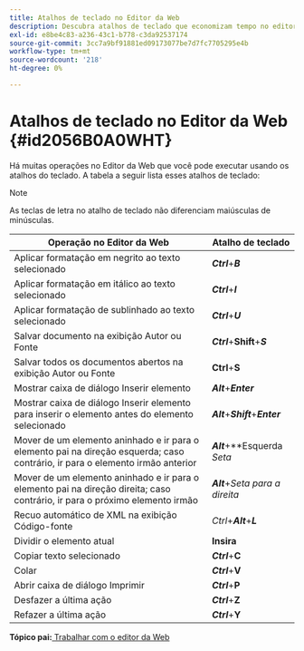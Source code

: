 ```yaml
---
title: Atalhos de teclado no Editor da Web
description: Descubra atalhos de teclado que economizam tempo no editor da Web do AEM Guides.
exl-id: e8be4c83-a236-43c1-b778-c3da92537174
source-git-commit: 3cc7a9bf91881ed09173077be7d7fc7705295e4b
workflow-type: tm+mt
source-wordcount: '218'
ht-degree: 0%

---
```


# Atalhos de teclado no Editor da Web {#id2056B0A0WHT}

Há muitas operações no Editor da Web que você pode executar usando os atalhos do teclado. A tabela a seguir lista esses atalhos de teclado:

>[!NOTE]
>
> As teclas de letra no atalho de teclado não diferenciam maiúsculas de minúsculas.

| Operação no Editor da Web | Atalho de teclado |
|-----------------------|-----------------|
| Aplicar formatação em negrito ao texto selecionado | ***Ctrl***+***B*** |
| Aplicar formatação em itálico ao texto selecionado | ***Ctrl***+***I*** |
| Aplicar formatação de sublinhado ao texto selecionado | ***Ctrl***+***U*** |
| Salvar documento na exibição Autor ou Fonte | ***Ctrl***+**Shift**+***S*** |
| Salvar todos os documentos abertos na exibição Autor ou Fonte | **Ctrl**+**S** |
| Mostrar caixa de diálogo Inserir elemento | ***Alt***+***Enter*** |
| Mostrar caixa de diálogo Inserir elemento para inserir o elemento antes do elemento selecionado | ***Alt***+***Shift***+***Enter*** |
| Mover de um elemento aninhado e ir para o elemento pai na direção esquerda; caso contrário, ir para o elemento irmão anterior | ***Alt***+**Esquerda *Seta* |
| Mover de um elemento aninhado e ir para o elemento pai na direção direita; caso contrário, ir para o próximo elemento irmão | ***Alt***+*Seta para a direita* |
| Recuo automático de XML na exibição Código-fonte | *Ctrl*+***Alt***+***L*** |
| Dividir o elemento atual | **Insira** |
| Copiar texto selecionado | ***Ctrl***+**C** |
| Colar | ***Ctrl***+**V** |
| Abrir caixa de diálogo Imprimir | ***Ctrl***+**P** |
| Desfazer a última ação | ***Ctrl***+**Z** |
| Refazer a última ação | ***Ctrl***+**Y** |

**Tópico pai:**[ Trabalhar com o editor da Web](web-editor.md)
